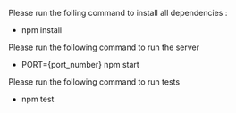 Please run the folling command to install all dependencies :

- npm install

Please run the following command to run the server

- PORT={port_number} npm start

Please run the following command to run tests

- npm test
